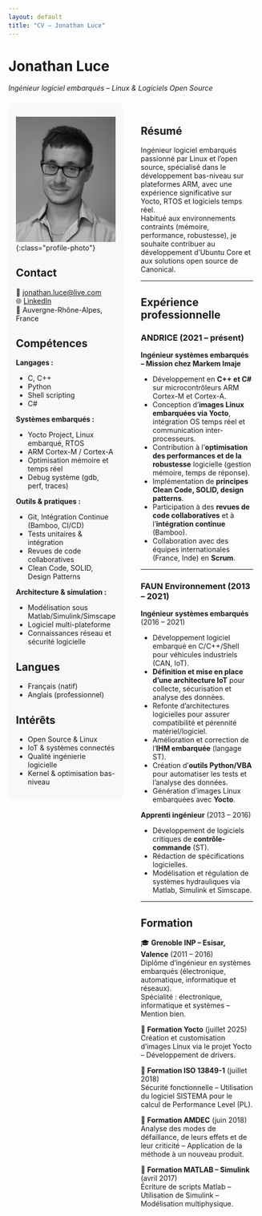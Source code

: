 ```yaml
---
layout: default
title: "CV – Jonathan Luce"
---
```


<style>
.cv-container {
  display: flex;
  gap: 20px;
  align-items: flex-start;
  margin-top: 20px;
}
.cv-left {
  flex: 1;
  padding: 15px;
  background-color: #f8f8f8;
  border-radius: 12px;
}
.cv-right {
  flex: 4;
  padding: 15px;
}
.profile-photo {
  border-radius: 50%;
  height: auto;
  width: 100%;
  margin-bottom: 20px;
}
</style>

# Jonathan Luce
*Ingénieur logiciel embarqués – Linux & Logiciels Open Source*

<div class="cv-container">

<div class="cv-left">


![Photo](photo.jpg){:class="profile-photo"}

## Contact
📧 [jonathan.luce@live.com](mailto:jonathan.luce@live.com)  
🌐 [LinkedIn](https://www.linkedin.com/in/jonathan-luce-864202141/)  
📍 Auvergne-Rhône-Alpes, France  

## Compétences
**Langages :**  
- C, C++ 
- Python 
- Shell scripting 
- C# 

**Systèmes embarqués :**  
- Yocto Project, Linux embarqué, RTOS  
- ARM Cortex-M / Cortex-A  
- Optimisation mémoire et temps réel  
- Debug système (gdb, perf, traces)  

**Outils & pratiques :**  
- Git, Intégration Continue (Bamboo, CI/CD)  
- Tests unitaires & intégration  
- Revues de code collaboratives  
- Clean Code, SOLID, Design Patterns  

**Architecture & simulation :**  
- Modélisation sous Matlab/Simulink/Simscape  
- Logiciel multi-plateforme
- Connaissances réseau et sécurité logicielle  

## Langues
- Français (natif)  
- Anglais (professionnel)  

## Intérêts
- Open Source & Linux  
- IoT & systèmes connectés  
- Qualité ingénierie logicielle  
- Kernel & optimisation bas-niveau  

</div>

<div class="cv-right">

## Résumé
Ingénieur logiciel embarqués passionné par Linux et l’open source, spécialisé dans le développement bas-niveau sur plateformes ARM, avec une expérience significative sur Yocto, RTOS et logiciels temps réel.  
Habitué aux environnements contraints (mémoire, performance, robustesse), je souhaite contribuer au développement d’Ubuntu Core et aux solutions open source de Canonical. 

---

## Expérience professionnelle

### ANDRICE (2021 – présent)  
**Ingénieur systèmes embarqués – Mission chez Markem Imaje**  

- Développement en **C++ et C#** sur microcontrôleurs ARM Cortex-M et Cortex-A.  
- Conception d’**images Linux embarquées via Yocto**, intégration OS temps réel et communication inter-processeurs.  
- Contribution à l’**optimisation des performances et de la robustesse** logicielle (gestion mémoire, temps de réponse).  
- Implémentation de **principes Clean Code, SOLID, design patterns**.  
- Participation à des **revues de code collaboratives** et à l’**intégration continue** (Bamboo).  
- Collaboration avec des équipes internationales (France, Inde) en **Scrum**.  

---

### FAUN Environnement (2013 – 2021)  

**Ingénieur systèmes embarqués** (2016 – 2021)  
- Développement logiciel embarqué en C/C++/Shell pour véhicules industriels (CAN, IoT).  
- **Définition et mise en place d’une architecture IoT** pour collecte, sécurisation et analyse des données.  
- Refonte d’architectures logicielles pour assurer compatibilité et pérennité matériel/logiciel.  
- Amélioration et correction de l’**IHM embarquée** (langage ST).  
- Création d’**outils Python/VBA** pour automatiser les tests et l’analyse des données.  
- Génération d’images Linux embarquées avec **Yocto**.  

**Apprenti ingénieur** (2013 – 2016)  
- Développement de logiciels critiques de **contrôle-commande** (ST).  
- Rédaction de spécifications logicielles.  
- Modélisation et régulation de systèmes hydrauliques via Matlab, Simulink et Simscape.  

---

## Formation
🎓 **Grenoble INP – Esisar, Valence** (2011 – 2016)  
Diplôme d’ingénieur en systèmes embarqués (électronique, automatique, informatique et réseaux).  
Spécialité : électronique, informatique et systèmes – Mention bien.  

📘 **Formation Yocto** (juillet 2025)  
Création et customisation d’images Linux via le projet Yocto – Développement de drivers.   

📘 **Formation ISO 13849-1** (juillet 2018)  
Sécurité fonctionnelle – Utilisation du logiciel SISTEMA pour le calcul de Performance Level (PL).  

📘 **Formation AMDEC** (juin 2018)  
Analyse des modes de défaillance, de leurs effets et de leur criticité – Application de la méthode à un nouveau produit.  

📘 **Formation MATLAB – Simulink** (avril 2017)  
Écriture de scripts Matlab – Utilisation de Simulink – Modélisation multiphysique. 

</div>
</div>
